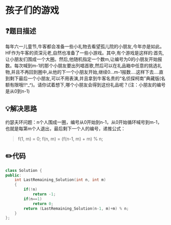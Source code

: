 # 孩子们的游戏

## :question:题目描述
每年六一儿童节,牛客都会准备一些小礼物去看望孤儿院的小朋友,今年亦是如此。HF作为牛客的资深元老,自然也准备了一些小游戏。其中,有个游戏是这样的:首先,让小朋友们围成一个大圈。然后,他随机指定一个数m,让编号为0的小朋友开始报数。每次喊到m-1的那个小朋友要出列唱首歌,然后可以在礼品箱中任意的挑选礼物,并且不再回到圈中,从他的下一个小朋友开始,继续0...m-1报数....这样下去....直到剩下最后一个小朋友,可以不用表演,并且拿到牛客名贵的“名侦探柯南”典藏版(名额有限哦!!^_^)。请你试着想下,哪个小朋友会得到这份礼品呢？(注：小朋友的编号是从0到n-1)

## :bulb:解决思路
约瑟夫环问题：n个人围成一圈，编号从0开始到n-1，从0开始循环喊号到m-1，也就是每第m个人退出，最后剩下一个人的编号，递推公式：
>f(1, m) = 0;
f(n, m) = (f(n-1, m) + m) % n;

## :pencil2:代码
```c++
class Solution {
public:
    int LastRemaining_Solution(int n, int m)
    {
        if(!n)
            return -1;
        if(n==1)
            return 0;
        return (LastRemaining_Solution(n-1, m)+m) % n;
    }
};
```